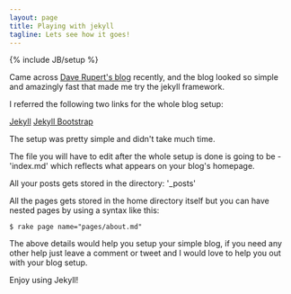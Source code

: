 ```yaml
---
layout: page
title: Playing with jekyll
tagline: Lets see how it goes!
---
```

{% include JB/setup %}

Came across [Dave Rupert's blog](http://daverupert.com) recently, and the blog looked so simple and amazingly fast that made me try the jekyll framework.

I referred the following two links for the whole blog setup:
	
[Jekyll](http://jekyllrb.com/)
[Jekyll Bootstrap](http://jekyllbootstrap.com/)

The setup was pretty simple and didn't take much time.

The file you will have to edit after the whole setup is done is going to be - 'index.md' which reflects what appears on your blog's homepage.

All your posts gets stored in the directory: '_posts'

All the pages gets stored in the home directory itself but you can have nested pages by using a syntax like this:

	$ rake page name="pages/about.md"

The above details would help you setup your simple blog, if you need any other help just leave a comment or tweet and I would love to help you out with your blog setup.

Enjoy using Jekyll!
